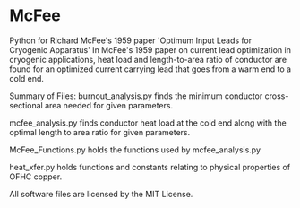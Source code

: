 # McFee
Python for Richard McFee's 1959 paper 'Optimum Input Leads for Cryogenic Apparatus'
In McFee's 1959 paper on current lead optimization in cryogenic applications, heat load and length-to-area ratio of conductor
are found for an optimized current carrying lead that goes from a warm end to a cold end.

Summary of Files:
burnout_analysis.py finds the minimum conductor cross-sectional area needed for given parameters.

mcfee_analysis.py finds conductor heat load at the cold end along with the optimal length to area ratio for given parameters.

McFee_Functions.py holds the functions used by mcfee_analysis.py

heat_xfer.py holds functions and constants relating to physical properties of OFHC copper.

All software files are licensed by the MIT License.